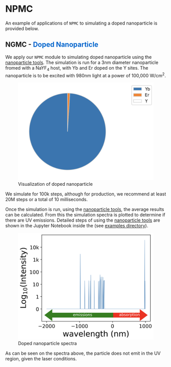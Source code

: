 # NPMC
An example of applications of `NPMC` to simulating a doped nanoparticle is provided below.

## NGMC - <span style="color: #0066CC"> Doped Nanoparticle </span>

We apply our `NPMC` module to simulating doped nanoparticle using the [nanoparticle tools](https://github.com/BlauGroup/NanoParticleTools). The simulation is run for a 3nm diameter nanoparticle fromed with a NaYF<sub>4</sub> host, with Yb and Er doped on the Y sites. The nanoparticle is to be excited with 980nm light at a power of 100,000 W/cm<sup>2</sup>. 

<figure>
    <img src="nano_pie_plot.png"
         alt="nano_pie_plot">
    <figcaption> Visualization of doped nanoparticle  </figcaption>
</figure>

We simulate for 100k steps, although for production, we recommend at least 20M steps or a total of 10 milliseconds. 

Once the simulation is run, using the [nanoparticle tools](https://github.com/BlauGroup/NanoParticleTools), the average results can be calculated. From this the simulation spectra is plotted to determine if there are UV emissions. Detailed steps of using the [nanoparticle tools](https://github.com/BlauGroup/NanoParticleTools) are shown in the Jupyter Notebook inside the (see <a href="{{ site.github.repository_url }}"> examples directory</a>). 

<figure>
    <img src="intensity.png"
         alt="intensity">
    <figcaption> Doped nanoparticle spectra  </figcaption>
</figure>


As can be seen on the spectra above, the particle does not emit in the UV region, given the laser conditions.